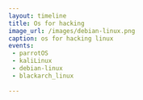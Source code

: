 ```yaml
---
layout: timeline
title: Os for hacking
image_url: /images/debian-linux.png
caption: os for hacking linux
events:
 - parrotOS
 - kaliLinux
 - debian-linux
 - blackarch_linux
  
--- 
```

